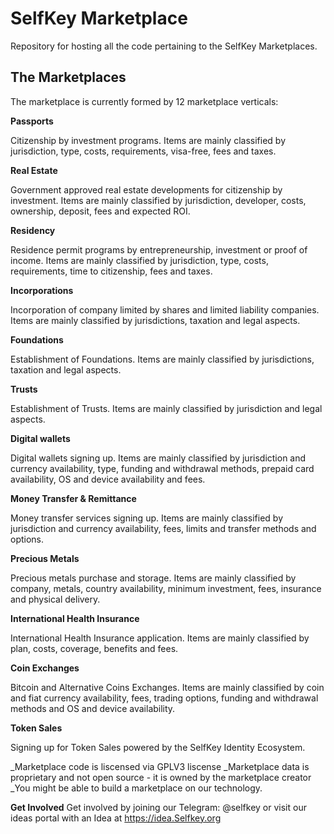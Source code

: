 # SelfKey Marketplace

Repository for hosting all the code pertaining to the SelfKey Marketplaces.

<!-- For more info on Selfkey, check the [whitepaper](). -->

## The Marketplaces
The marketplace is currently formed by 12 marketplace verticals:

**Passports**

Citizenship by investment programs. Items are mainly classified by jurisdiction, type, costs, requirements, visa-free, fees and taxes.

**Real Estate**

Government approved real estate developments for citizenship by investment. Items are mainly classified by jurisdiction, developer, costs, ownership, deposit, fees and expected ROI.

**Residency**

Residence permit programs by entrepreneurship, investment or proof of income. Items are mainly classified by jurisdiction, type, costs, requirements, time to citizenship, fees and taxes.

**Incorporations**

Incorporation of company limited by shares and limited liability companies. Items are mainly classified by jurisdictions, taxation and legal aspects.

**Foundations**

Establishment of Foundations. Items are mainly classified by jurisdictions, taxation and legal aspects.

**Trusts**

Establishment of Trusts. Items are mainly classified by jurisdiction and legal aspects.

**Digital wallets**

Digital wallets signing up. Items are mainly classified by jurisdiction and currency availability, type, funding and withdrawal methods, prepaid card availability, OS and device availability and fees.  

**Money Transfer & Remittance**

Money transfer services signing up. Items are mainly classified by jurisdiction and currency availability, fees, limits and transfer methods and options.

**Precious Metals**

Precious metals purchase and storage. Items are mainly classified by company, metals, country availability, minimum investment, fees, insurance and physical delivery.

**International Health Insurance**

International Health Insurance application. Items are mainly classified by plan, costs, coverage, benefits and fees.

**Coin Exchanges**

Bitcoin and Alternative Coins Exchanges. Items are mainly classified by coin and fiat currency availability, fees, trading options, funding and withdrawal methods and OS and device availability.

**Token Sales**

Signing up for Token Sales powered by the SelfKey Identity Ecosystem.

_Marketplace code is liscensed via GPLV3 liscense
_Marketplace data is proprietary and not open source - it is owned by the marketplace creator
_You might be able to build a marketplace on our technology. 

**Get Involved**
Get involved by joining our Telegram: @selfkey or visit our ideas portal with an Idea at https://idea.Selfkey.org


